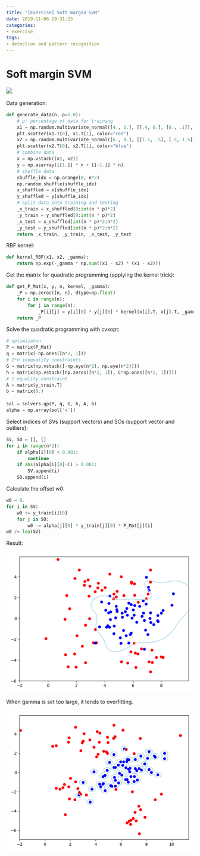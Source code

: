 ```yaml
---
title: "[Exercise] Soft margin SVM"
date: 2019-11-06 19:31:23
categories:
- exercise
tags:
- detection and pattern recognition
---
```


# Soft margin SVM

[![](https://img.shields.io/badge/Github-Source%20Code-blue)](https://github.com/dbddqy/Note/blob/master/Detection_Pattern_Recognition/exercise_soft_SVM/soft_margin.py)

Data generation:

```python
def generate_data(n, p=1.0):
    # p: percentage of data for training
    x1 = np.random.multivariate_normal([4., 3.], [[.4, 0.], [0., .1]], int(1.0*n))  # simple case
    plt.scatter(x1.T[0], x1.T[1], color="red")
    x2 = np.random.multivariate_normal([6., 0.], [[1.5, .5], [.5, 1.5]], int(1.0*n))
    plt.scatter(x2.T[0], x2.T[1], color="blue")
    # combine data
    x = np.vstack((x1, x2))
    y = np.asarray([[1.]] * n + [[-1.]] * n)
    # shuffle data
    shuffle_idx = np.arange(0, n*2)
    np.random.shuffle(shuffle_idx)
    x_shuffled = x[shuffle_idx]
    y_shuffled = y[shuffle_idx]
    # split data into training and testing
    _x_train = x_shuffled[0:int(n * p)*2]
    _y_train = y_shuffled[0:int(n * p)*2]
    _x_test = x_shuffled[int(n * p)*2:n*2]
    _y_test = y_shuffled[int(n * p)*2:n*2]
    return _x_train, _y_train, _x_test, _y_test
```

RBF kernel:

```python
def kernel_RBF(x1, x2, _gamma):
    return np.exp(-_gamma * np.sum((x1 - x2) * (x1 - x2)))
```

Get the matrix for quadratic programming (applying the kernel trick):

```python
def get_P_Mat(x, y, n, kernel, _gamma):
    _P = np.zeros([n, n], dtype=np.float)
    for i in range(n):
        for j in range(n):
            _P[i][j] = y[i][0] * y[j][0] * kernel(x[i].T, x[j].T, _gamma)
    return _P
```

Solve the quadratic programming with cvxopt:

```python
# optimizaton
P = matrix(P_Mat)
q = matrix(-np.ones([n*2, 1]))
# 2*n inequality constraints
G = matrix(np.vstack([-np.eye(n*2), np.eye(n*2)]))
h = matrix(np.vstack([np.zeros([n*2, 1]), C*np.ones([n*2, 1])]))
# 1 equality constraint
A = matrix(y_train.T)
b = matrix(0.)

sol = solvers.qp(P, q, G, h, A, b)
alpha = np.array(sol['x'])
```

Select indices of SVs (support vectors) and SOs (support vector and outliers):

```python
SV, SO = [], []
for i in range(n*2):
    if alpha[i][0] < 0.001:
        continue
    if abs(alpha[i][0]-C) > 0.001:
        SV.append(i)
    SO.append(i)
```

Calculate the offset w0:

```python
w0 = 0.
for i in SV:
	w0 += y_train[i][0]
	for j in SO:
		w0 -= alpha[j][0] * y_train[j][0] * P_Mat[j][i]
w0 /= len(SV)
```

Result:

![](https://github.com/dbddqy/Note/raw/master/Detection_Pattern_Recognition/exercise_soft_SVM/soft_margin.png)

When gamma is set too large, it tends to overfitting.

![](https://github.com/dbddqy/Note/raw/master/Detection_Pattern_Recognition/exercise_soft_SVM/soft_margin_overfitting_gamma=50.png)